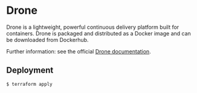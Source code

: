 # Drone

Drone is a lightweight, powerful continuous delivery platform built for containers. Drone is packaged and distributed as a Docker image and can be downloaded from Dockerhub.

Further information: see the official [Drone documentation](http://docs.drone.io).

## Deployment

```
$ terraform apply
```
